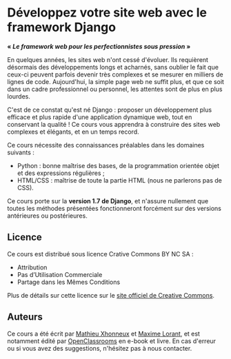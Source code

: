 Développez votre site web avec le framework Django 
==================================================

**« _Le framework web pour les perfectionnistes sous pression_ »**

En quelques années, les sites web n'ont cessé d'évoluer. Ils requièrent désormais des développements longs et acharnés, sans oublier le fait que ceux-ci peuvent parfois devenir très complexes et se mesurer en milliers de lignes de code.
Aujourd'hui, la simple page web ne suffit plus, et que ce soit dans un cadre professionnel ou personnel, les attentes sont de plus en plus lourdes.

C'est de ce constat qu'est né Django : proposer un développement plus efficace et plus rapide d'une application dynamique web, tout en conservant la qualité ! Ce cours vous apprendra à construire des sites web complexes et élégants, et en un temps record.

Ce cours nécessite des connaissances préalables dans les domaines suivants :

- Python : bonne maîtrise des bases, de la programmation orientée objet et des expressions régulières ;
- HTML/CSS : maîtrise de toute la partie HTML (nous ne parlerons pas de CSS).

Ce cours porte sur la **version 1.7 de Django**, et n'assure nullement que toutes les méthodes présentées fonctionneront forcément sur des versions antérieures ou postérieures.


Licence
-------
Ce cours est distribué sous licence Crative Commons BY NC SA : 
- Attribution
- Pas d’Utilisation Commerciale 
- Partage dans les Mêmes Conditions 

Plus de détails sur cette licence sur le [site officiel de Creative Commons](http://creativecommons.org/licenses/by-nc-sa/3.0/fr/).

Auteurs
-------
Ce cours a été écrit par [Mathieu Xhonneux](http://zashas.net/) et [Maxime Lorant](http://www.maxime-lorant.fr), et est notamment édité par [OpenClassrooms](http://fr.openclassrooms.com) en e-book et livre. 
En cas d'erreur ou si vous avez des suggestions, n'hésitez pas à nous contacter.
